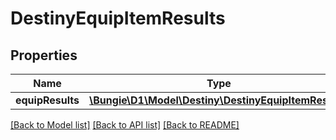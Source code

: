 # DestinyEquipItemResults

## Properties
Name | Type | Description | Notes
------------ | ------------- | ------------- | -------------
**equipResults** | [**\Bungie\D1\Model\Destiny\DestinyEquipItemResult[]**](DestinyEquipItemResult.md) |  | [optional] 

[[Back to Model list]](../README.md#documentation-for-models) [[Back to API list]](../README.md#documentation-for-api-endpoints) [[Back to README]](../README.md)


